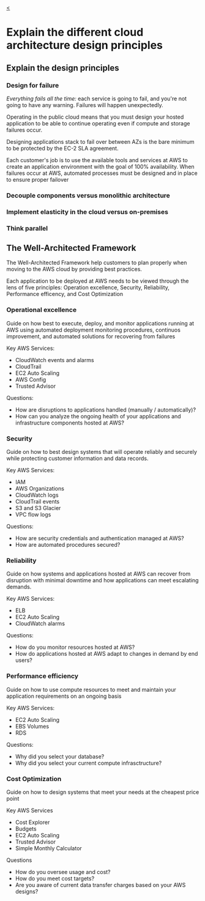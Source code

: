 [<](../README.md)

# Explain the different cloud architecture design principles
## Explain the design principles
### **Design for failure**

*Everything fails all the time:* each service is going to fail, and you're not going to have any warning. Failures will happen unexpectedly.

Operating in the public cloud means that you must design your hosted application to be able to continue operating even if compute and storage failures occur.

Designing applications stack to fail over between AZs is the bare minimum to be protected by the EC-2 SLA agreement. 

Each customer's job is to use the available tools and services at AWS to create an application environment with the goal of 100% availability. When failures occur at AWS, automated processes must be designed and in place to ensure proper failover

### **Decouple components versus monolithic architecture**
### **Implement elasticity in the cloud versus on-premises**
### **Think parallel**

## The Well-Architected Framework

The Well-Architected Framework help customers to plan properly when moving to the AWS cloud by providing best practices.

Each application to be deployed at AWS needs to be viewed through the lens of five principles: Operation excellence, Security, Reliability, Performance efficency, and Cost Optimization

### **Operational excellence**

Guide on how best to execute, deploy, and monitor applications running at AWS using automated deployment monitoring procedures, continuos improvement, and automated solutions for recovering from failures

Key AWS Services:
- CloudWatch events and alarms
- CloudTrail
- EC2 Auto Scaling
- AWS Config
- Trusted Advisor

Questions:
- How are disruptions to applications handled (manually / automatically)?
- How can you analyze the ongoing health of your applications and infrastructure components hosted at AWS?

### **Security**

Guide on how to best design systems that will operate reliably and securely while protecting customer information and data records.

Key AWS Services:
- IAM
- AWS Organizations
- CloudWatch logs
- CloudTrail events
- S3 and S3 Glacier
- VPC flow logs

Questions:
- How are security credentials and authentication managed at AWS?
- How are automated procedures secured?

### **Reliability**

Guide on how systems and applications hosted at AWS can recover from disruption with minimal downtime and how applications can meet escalating demands.

Key AWS Services:
- ELB
- EC2 Auto Scaling
- CloudWatch alarms

Questions:
- How do you monitor resources hosted at AWS?
- How do applications hosted at AWS adapt to changes in demand by end users?

### **Performance efficiency**

Guide on how to use compute resources to meet and maintain your application requirements on an ongoing basis

Key AWS Services:
- EC2 Auto Scaling
- EBS Volumes
- RDS

Questions:
- Why did you select your database?
- Why did you select your current compute infrasctructure?

### **Cost Optimization**

Guide on how to design systems that meet your needs at the cheapest price point

Key AWS Services
- Cost Explorer
- Budgets
- EC2 Auto Scaling
- Trusted Advisor
- Simple Monthly Calculator


Questions
- How do you oversee usage and cost?
- How do you meet cost targets?
- Are you aware of current data transfer charges based on your AWS designs?

